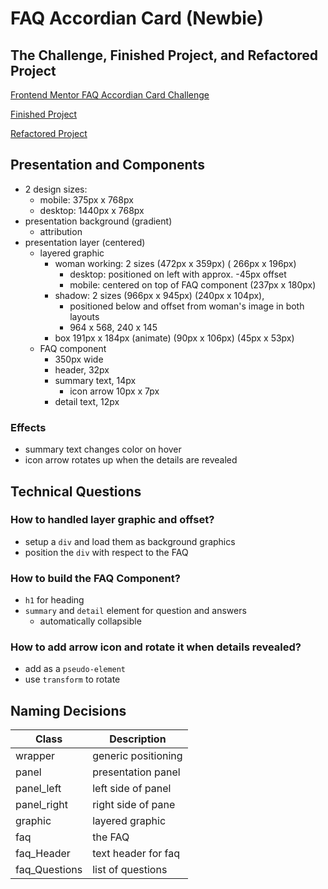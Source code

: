 # FAQ Accordian Card (Newbie)

## The Challenge, Finished Project, and Refactored Project

[Frontend Mentor FAQ Accordian Card Challenge](https://www.frontendmentor.io/challenges/faq-accordion-card-XlyjD0Oam)

[Finished Project](https://janegca.github.io/fem-challenges/02-faq-card/index.html)

[Refactored Project](https://janegca.github.io/fem-challenges/02-faq-card/index_v2.html)

## Presentation and Components

- 2 design sizes:
  - mobile: 375px x 768px
  - desktop: 1440px x 768px
- presentation background (gradient)
  - attribution
- presentation layer (centered)
  - layered graphic
    - woman working: 2 sizes (472px x 359px) ( 266px x 196px)
      - desktop: positioned on left with approx. -45px offset
      - mobile: centered on top of FAQ component (237px x 180px)
    - shadow: 2 sizes (966px x 945px) (240px x 104px),
      - positioned below and offset from woman's image in both layouts
      - 964 x 568, 240 x 145
    - box 191px x 184px (animate) (90px x 106px) (45px x 53px)
  - FAQ component
    - 350px wide
    - header, 32px
    - summary text, 14px
      - icon arrow 10px x 7px
    - detail text, 12px

### Effects

- summary text changes color on hover
- icon arrow rotates up when the details are revealed

## Technical Questions

### How to handled layer graphic and offset?

- setup a `div` and load them as background graphics
- position the `div` with respect to the FAQ

### How to build the FAQ Component?

- `h1` for heading
- `summary` and `detail` element for question and answers
  - automatically collapsible

### How to add arrow icon and rotate it when details revealed?

- add as a `pseudo-element`
- use `transform` to rotate

## Naming Decisions

| Class         | Description         |
| ------------- | ------------------- |
| wrapper       | generic positioning |
| panel         | presentation panel  |
| panel_left    | left side of panel  |
| panel_right   | right side of pane  |
| graphic       | layered graphic     |
| faq           | the FAQ             |
| faq_Header    | text header for faq |
| faq_Questions | list of questions   |
